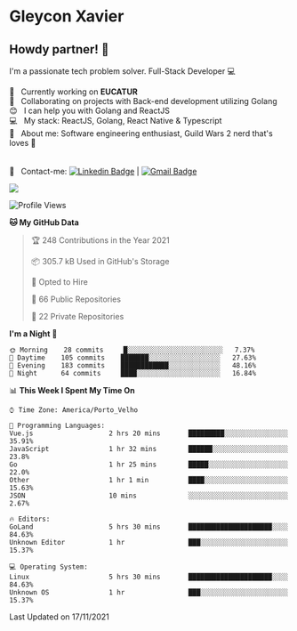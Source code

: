 # Gleycon Xavier

## Howdy partner! 👋

I'm a passionate tech problem solver.
Full-Stack Developer :computer:

 :rocket:  &nbsp; Currently working on **EUCATUR**
 <br/> :purple_heart: &nbsp; Collaborating on projects with Back-end development utilizing Golang
 <br/> :blush: &nbsp; I can help you with Golang and ReactJS
 <br/> :computer: &nbsp; My stack: ReactJS, Golang, React Native & Typescript
 <br/> 💬  &nbsp; About me: Software engineering enthusiast, Guild Wars 2 nerd that's loves :apple:
 <br/>
 <br/>
 <br/> :email: &nbsp; Contact-me: [![Linkedin Badge](https://img.shields.io/badge/-GleyconXavier-blue?style=flat-square&logo=Linkedin&logoColor=white&link=https://www.linkedin.com/in/gleyconxavier/)](https://www.linkedin.com/in/gleyconxavier/) 
| 
[![Gmail Badge](https://img.shields.io/badge/-gleyconxcarlos@gmail.com-c14438?style=flat-square&logo=Gmail&logoColor=white&link=mailto:gleyconxcarlos@gmail.com)](mailto:gleyconxcarlos@gmail.com)

![](https://komarev.com/ghpvc/?username=gleyconxavier)

<!--START_SECTION:waka-->
![Profile Views](http://img.shields.io/badge/Profile%20Views-0-blue)

**🐱 My GitHub Data** 

> 🏆 248 Contributions in the Year 2021
 > 
> 📦 305.7 kB Used in GitHub's Storage 
 > 
> 💼 Opted to Hire
 > 
> 📜 66 Public Repositories 
 > 
> 🔑 22 Private Repositories  
 > 
**I'm a Night 🦉** 

```text
🌞 Morning    28 commits     █░░░░░░░░░░░░░░░░░░░░░░░░   7.37% 
🌆 Daytime    105 commits    ███████░░░░░░░░░░░░░░░░░░   27.63% 
🌃 Evening    183 commits    ████████████░░░░░░░░░░░░░   48.16% 
🌙 Night      64 commits     ████░░░░░░░░░░░░░░░░░░░░░   16.84%

```


📊 **This Week I Spent My Time On** 

```text
⌚︎ Time Zone: America/Porto_Velho

💬 Programming Languages: 
Vue.js                   2 hrs 20 mins       █████████░░░░░░░░░░░░░░░░   35.91% 
JavaScript               1 hr 32 mins        ██████░░░░░░░░░░░░░░░░░░░   23.8% 
Go                       1 hr 25 mins        █████░░░░░░░░░░░░░░░░░░░░   22.0% 
Other                    1 hr 1 min          ████░░░░░░░░░░░░░░░░░░░░░   15.63% 
JSON                     10 mins             ░░░░░░░░░░░░░░░░░░░░░░░░░   2.67%

🔥 Editors: 
GoLand                   5 hrs 30 mins       █████████████████████░░░░   84.63% 
Unknown Editor           1 hr                ███░░░░░░░░░░░░░░░░░░░░░░   15.37%

💻 Operating System: 
Linux                    5 hrs 30 mins       █████████████████████░░░░   84.63% 
Unknown OS               1 hr                ███░░░░░░░░░░░░░░░░░░░░░░   15.37%

```


 Last Updated on 17/11/2021
<!--END_SECTION:waka-->
